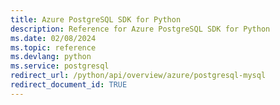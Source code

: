 ```yaml
---
title: Azure PostgreSQL SDK for Python
description: Reference for Azure PostgreSQL SDK for Python
ms.date: 02/08/2024
ms.topic: reference
ms.devlang: python
ms.service: postgresql
redirect_url: /python/api/overview/azure/postgresql-mysql
redirect_document_id: TRUE
---
```


